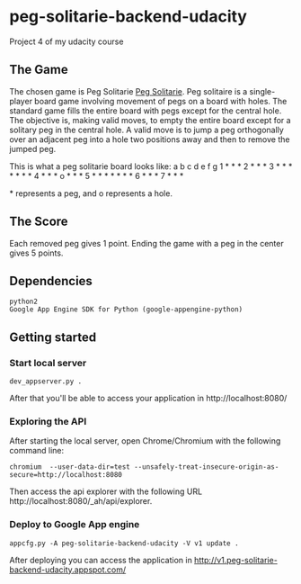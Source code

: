 # peg-solitarie-backend-udacity
Project 4 of my udacity course

## The Game

The chosen game is Peg Solitarie [Peg Solitarie](https://en.wikipedia.org/wiki/Peg_solitaire).
Peg solitaire is a single-player board game involving movement of pegs on a board with holes. 
The standard game fills the entire board with pegs except for the central hole. The objective is, making valid moves, to empty the entire board except for a solitary peg in the central hole.
A valid move is to jump a peg orthogonally over an adjacent peg into a hole two positions away and then to remove the jumped peg.

This is what a peg solitarie board looks like:
   a b c d e f g
 1     * * *
 2     * * *
 3 * * * * * * *
 4 * * * o * * *
 5 * * * * * * *
 6     * * *
 7     * * *

\* represents a peg, and o represents a hole.

## The Score

Each removed peg gives 1 point. Ending the game with a peg in the center gives 5 points.


## Dependencies

```
python2
Google App Engine SDK for Python (google-appengine-python)
```

## Getting started

### Start local server
```
dev_appserver.py .
```
After that you'll be able to access your application in http://localhost:8080/

### Exploring the API

After starting the local server, open Chrome/Chromium with the following command line:
```
chromium  --user-data-dir=test --unsafely-treat-insecure-origin-as-secure=http://localhost:8080
```
Then access the api explorer with the following URL http://localhost:8080/_ah/api/explorer.

### Deploy to Google App engine
```
appcfg.py -A peg-solitarie-backend-udacity -V v1 update .
```
After deploying you can access the application in http://v1.peg-solitarie-backend-udacity.appspot.com/


